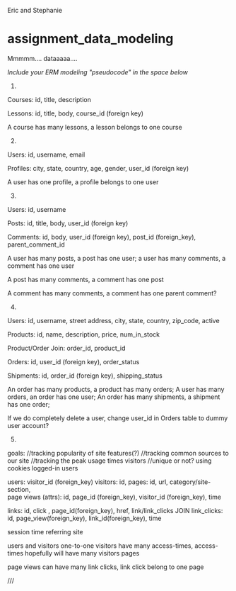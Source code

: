 Eric and Stephanie

# assignment_data_modeling
Mmmmm.... dataaaaa....

*Include your ERM modeling "pseudocode" in the space below*

1.

Courses: id, title, description

Lessons: id, title, body, course_id (foreign key)

A course has many lessons, a lesson belongs to one course



2.

Users: id, username, email

Profiles: city, state, country, age, gender, user_id (foreign key)

A user has one profile, a profile belongs to one user




3.

Users: id, username

Posts: id, title, body, user_id (foreign key)

Comments: id, body, user_id (foreign key), post_id (foreign_key), parent_comment_id


A user has many posts, a post has one user; a user has many comments, a comment has one user

A post has many comments, a comment has one post

A comment has many comments, a comment has one parent comment?



4.

Users: id, username, street address, city, state, country, zip_code, active

Products: id, name, description, price, num_in_stock

Product/Order Join: order_id, product_id

Orders: id, user_id (foreign key), order_status

Shipments: id, order_id (foreign key), shipping_status

An order has many products, a product has many orders;
A user has many orders, an order has one user;
An order has many shipments, a shipment has one order;

If we do completely delete a user, change user_id in Orders table to dummy user account?


5.
goals:
  //tracking popularity of site features(?)
  //tracking common sources to our site
  //tracking the peak usage times
visitors
  //unique or not? using cookies
logged-in users   

<!-- unique users: logged-in / not  -->
users: visitor_id (foreign_key)
visitors: id,
pages: id, url, category/site-section,  
page views (attrs): id, page_id (foreign_key), visitor_id (foreign_key), time  

links: id, click , page_id(foreign_key), href,
link/link_clicks JOIN
link_clicks: id, page_view(foreign_key), link_id(foreign_key), time

session time
referring site

users and visitors one-to-one
visitors have many access-times, access-times hopefully will have many visitors
pages

page views can have many link clicks, link click belong to one page







///
